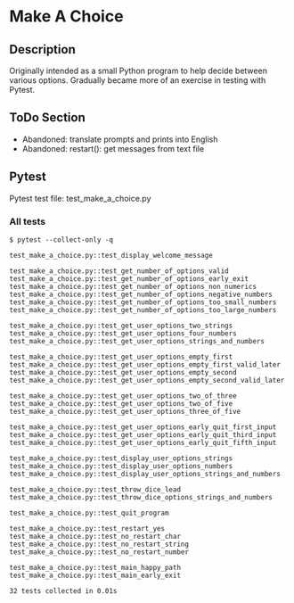 # Make A Choice


## Description
Originally intended as a small Python program to help decide between various options. Gradually became more of an exercise in testing with Pytest.


## ToDo Section
- Abandoned: translate prompts and prints into English
- Abandoned: restart(): get messages from text file


## Pytest
Pytest test file: test_make_a_choice.py


### All tests
```
$ pytest --collect-only -q

test_make_a_choice.py::test_display_welcome_message

test_make_a_choice.py::test_get_number_of_options_valid
test_make_a_choice.py::test_get_number_of_options_early_exit
test_make_a_choice.py::test_get_number_of_options_non_numerics
test_make_a_choice.py::test_get_number_of_options_negative_numbers
test_make_a_choice.py::test_get_number_of_options_too_small_numbers
test_make_a_choice.py::test_get_number_of_options_too_large_numbers

test_make_a_choice.py::test_get_user_options_two_strings
test_make_a_choice.py::test_get_user_options_four_numbers
test_make_a_choice.py::test_get_user_options_strings_and_numbers

test_make_a_choice.py::test_get_user_options_empty_first
test_make_a_choice.py::test_get_user_options_empty_first_valid_later
test_make_a_choice.py::test_get_user_options_empty_second
test_make_a_choice.py::test_get_user_options_empty_second_valid_later

test_make_a_choice.py::test_get_user_options_two_of_three
test_make_a_choice.py::test_get_user_options_two_of_five
test_make_a_choice.py::test_get_user_options_three_of_five

test_make_a_choice.py::test_get_user_options_early_quit_first_input
test_make_a_choice.py::test_get_user_options_early_quit_third_input
test_make_a_choice.py::test_get_user_options_early_quit_fifth_input

test_make_a_choice.py::test_display_user_options_strings
test_make_a_choice.py::test_display_user_options_numbers
test_make_a_choice.py::test_display_user_options_strings_and_numbers

test_make_a_choice.py::test_throw_dice_lead
test_make_a_choice.py::test_throw_dice_options_strings_and_numbers

test_make_a_choice.py::test_quit_program

test_make_a_choice.py::test_restart_yes
test_make_a_choice.py::test_no_restart_char
test_make_a_choice.py::test_no_restart_string
test_make_a_choice.py::test_no_restart_number

test_make_a_choice.py::test_main_happy_path
test_make_a_choice.py::test_main_early_exit

32 tests collected in 0.01s

```
